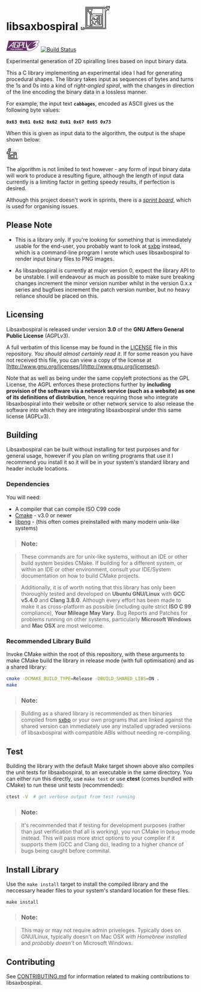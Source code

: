 # libsaxbospiral ![libsaxbospiral](libsaxbospiral.png "libsaxbospiral")

![AGPL v3 Logo](agplv3-88x31.png "A logo used to show the AGPL v3.0 License") [![Build Status](https://travis-ci.org/saxbophone/libsaxbospiral.svg?branch=develop)](https://travis-ci.org/saxbophone/libsaxbospiral)

Experimental generation of 2D spiralling lines based on input binary data.

This a C library implementing an experimental idea I had for generating procedural shapes. The library takes input as sequences of bytes and turns the 1s and 0s into a kind of *right-angled spiral*, with the changes in direction of the line encoding the binary data in a lossless manner.

For example, the input text **`cabbages`**, encoded as ASCII gives us the following byte values:

**`0x63 0x61 0x62 0x62 0x61 0x67 0x65 0x73`**

When this is given as input data to the algorithm, the output is the shape shown below:

!['cabbages', shown as a saxbospiral figure from encoded ASCII](example_01_cabbages.png "cabbages', shown as a saxbospiral figure from encoded ASCII")

The algorithm is not limited to text however - any form of input binary data will work to produce a resulting figure, although the length of input data currently is a limiting factor in getting speedy results, if perfection is desired.

Although this project doesn't work in sprints, there is a [*sprint board*](https://github.com/saxbophone/libsaxbospiral/projects/1), which is used for organising issues.

## Please Note

- This is a library only. If you're looking for something that is immediately usable for the end-user, you probably want to look at [sxbp](https://github.com/saxbophone/sxbp) instead, which is a command-line program I wrote which uses libsaxbospiral to render input binary files to PNG images.

- As libsaxbospiral is currently at major version 0, expect the library API to be unstable. I will endeavour as much as possible to make sure breaking changes increment the minor version number whilst in the version 0.x.x series and bugfixes increment the patch version number, but no heavy reliance should be placed on this.

## Licensing

Libsaxbospiral is released under version **3.0** of the **GNU Affero General Public License** (AGPLv3).

A full verbatim of this license may be found in the [LICENSE](LICENSE) file in this repository. *You should almost certainly read it*. If for some reason you have not received this file, you can view a copy of the license at [http://www.gnu.org/licenses/](http://www.gnu.org/licenses/).

Note that as well as being under the same copyleft protections as the GPL License, the AGPL enforces these protections further by **including provision of the software via a network service (such as a website) as one of its definitions of distribution**, hence requiring those who integrate libsaxbospiral into their website or other network service to also release the software into which they are integrating libsaxbospiral under this same license (AGPLv3).

## Building

Libsaxbospiral can be built without installing for test purposes and for general usage, however if you plan on writing programs that use it I recommend you install it so it will be in your system's standard library and header include locations.

### Dependencies

You will need:

- A compiler that can compile ISO C99 code
- [Cmake](https://cmake.org/) - v3.0 or newer
- [libpng](http://www.libpng.org/pub/png/libpng.html) - (this often comes preinstalled with many modern unix-like systems)

> ### Note:

> These commands are for unix-like systems, without an IDE or other build system besides CMake. If building for a different system, or within an IDE or other environment, consult your IDE/System documentation on how to build CMake projects.

> Additionally, it is of worth noting that this library has only been thoroughly tested and developed on **Ubuntu GNU/Linux** with **GCC v5.4.0** and **Clang 3.8.0**. Although every effort has been made to make it as cross-platform as possible (including quite strict **ISO C 99** compliance), **Your Mileage May Vary**. Bug Reports and Patches for problems running on other systems, particularly **Microsoft Windows** and **Mac OSX** are most welcome.

### Recommended Library Build

Invoke CMake within the root of this repository, with these arguments to make CMake build the library in release mode (with full optimisation) and as a shared library:

```sh
cmake -DCMAKE_BUILD_TYPE=Release -DBUILD_SHARED_LIBS=ON .
make
```

> ### Note:

> Building as a shared library is recommended as then binaries compiled from [sxbp](https://github.com/saxbophone/sxbp) or your own programs that are linked against the shared version can immediately use any installed upgraded versions of libsaxbospiral with compatible ABIs without needing re-compiling.

## Test

Building the library with the default Make target shown above also compiles the unit tests for libsaxbospiral, to an executable in the same directory. You can either run this directly, use `make test` or use **ctest** (comes bundled with CMake) to run these unit tests (recommended):

```sh
ctest -V  # get verbose output from test running
```

> ### Note:

> It's recommended that if testing for development purposes (rather than just verification that all is working), you run CMake in `Debug` mode instead. This will pass more strict options to your compiler if it supports them (GCC and Clang do), leading to a higher chance of bugs being caught before commital.

## Install Library

Use the `make install` target to install the compiled library and the neccessary header files to your system's standard location for these files.

```
make install
```

> ### Note:

> This may or may not require admin priveleges. Typically does on GNU/Linux, typically doesn't on Mac OSX *with Homebrew installed* and *probably doesn't* on Microsoft Windows.

## Contributing

See [CONTRIBUTING.md](CONTRIBUTING.md) for information related to making contributions to libsaxbospiral.
